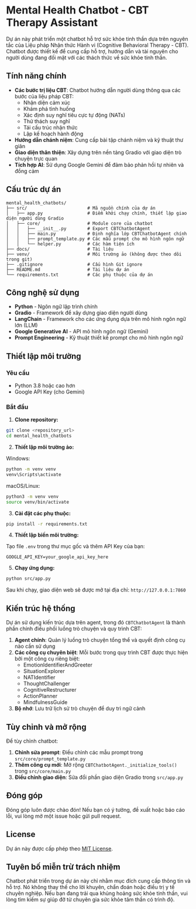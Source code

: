 # Mental Health Chatbot - CBT Therapy Assistant

Dự án này phát triển một chatbot hỗ trợ sức khỏe tinh thần dựa trên nguyên tắc của Liệu pháp Nhận thức Hành vi (Cognitive Behavioral Therapy - CBT). Chatbot được thiết kế để cung cấp hỗ trợ, hướng dẫn và tài nguyên cho người dùng đang đối mặt với các thách thức về sức khỏe tinh thần.

## Tính năng chính

- **Các bước trị liệu CBT**: Chatbot hướng dẫn người dùng thông qua các bước của liệu pháp CBT:
  - Nhận diện cảm xúc
  - Khám phá tình huống
  - Xác định suy nghĩ tiêu cực tự động (NATs)
  - Thử thách suy nghĩ
  - Tái cấu trúc nhận thức
  - Lập kế hoạch hành động
- **Hướng dẫn chánh niệm**: Cung cấp bài tập chánh niệm và kỹ thuật thư giãn
- **Giao diện thân thiện**: Xây dựng trên nền tảng Gradio với giao diện trò chuyện trực quan
- **Tích hợp AI**: Sử dụng Google Gemini để đảm bảo phản hồi tự nhiên và đồng cảm

## Cấu trúc dự án

```
mental_health_chatbots/
├── src/                       # Mã nguồn chính của dự án
│   ├── app.py                 # Điểm khởi chạy chính, thiết lập giao diện người dùng Gradio
│   ├── core/                  # Module core của chatbot
│   │   ├── __init__.py        # Export CBTChatbotAgent
│   │   ├── main.py            # Định nghĩa lớp CBTChatbotAgent chính
│   │   ├── prompt_template.py # Các mẫu prompt cho mô hình ngôn ngữ
│   │   └── helper.py          # Các hàm tiện ích
├── docs/                      # Tài liệu
├── venv/                      # Môi trường ảo (không được theo dõi trong git)
├── .gitignore                 # Cấu hình Git ignore
├── README.md                  # Tài liệu dự án
└── requirements.txt           # Các phụ thuộc của dự án
```

## Công nghệ sử dụng

- **Python** - Ngôn ngữ lập trình chính
- **Gradio** - Framework để xây dựng giao diện người dùng
- **LangChain** - Framework cho các ứng dụng dựa trên mô hình ngôn ngữ lớn (LLM)
- **Google Generative AI** - API mô hình ngôn ngữ (Gemini)
- **Prompt Engineering** - Kỹ thuật thiết kế prompt cho mô hình ngôn ngữ

## Thiết lập môi trường

### Yêu cầu

- Python 3.8 hoặc cao hơn
- Google API Key (cho Gemini)

### Bắt đầu

1. **Clone repository:**
```bash
git clone <repository_url>
cd mental_health_chatbots
```

2. **Thiết lập môi trường ảo:**

Windows:
```bash
python -m venv venv
venv\Scripts\activate
```

macOS/Linux:
```bash
python3 -m venv venv
source venv/bin/activate
```

3. **Cài đặt các phụ thuộc:**
```bash
pip install -r requirements.txt
```

4. **Thiết lập biến môi trường:**

Tạo file `.env` trong thư mục gốc và thêm API Key của bạn:
```
GOOGLE_API_KEY=your_google_api_key_here
```

5. **Chạy ứng dụng:**
```bash
python src/app.py
```

Sau khi chạy, giao diện web sẽ được mở tại địa chỉ: `http://127.0.0.1:7860`

## Kiến trúc hệ thống

Dự án sử dụng kiến trúc dựa trên agent, trong đó `CBTChatbotAgent` là thành phần chính điều phối luồng trò chuyện và quy trình CBT:

1. **Agent chính**: Quản lý luồng trò chuyện tổng thể và quyết định công cụ nào cần sử dụng
2. **Các công cụ chuyên biệt**: Mỗi bước trong quy trình CBT được thực hiện bởi một công cụ riêng biệt:
   - EmotionIdentifierAndGreeter
   - SituationExplorer
   - NATIdentifier
   - ThoughtChallenger
   - CognitiveRestructurer
   - ActionPlanner
   - MindfulnessGuide
3. **Bộ nhớ**: Lưu trữ lịch sử trò chuyện để duy trì ngữ cảnh

## Tùy chỉnh và mở rộng

Để tùy chỉnh chatbot:

1. **Chỉnh sửa prompt**: Điều chỉnh các mẫu prompt trong `src/core/prompt_template.py`
2. **Thêm công cụ mới**: Mở rộng `CBTChatbotAgent._initialize_tools()` trong `src/core/main.py`
3. **Điều chỉnh giao diện**: Sửa đổi phần giao diện Gradio trong `src/app.py`

## Đóng góp

Đóng góp luôn được chào đón! Nếu bạn có ý tưởng, đề xuất hoặc báo cáo lỗi, vui lòng mở một issue hoặc gửi pull request.

## License

Dự án này được cấp phép theo [MIT License](LICENSE).

## Tuyên bố miễn trừ trách nhiệm

Chatbot phát triển trong dự án này chỉ nhằm mục đích cung cấp thông tin và hỗ trợ. Nó không thay thế cho lời khuyên, chẩn đoán hoặc điều trị y tế chuyên nghiệp. Nếu bạn đang trải qua khủng hoảng sức khỏe tinh thần, vui lòng tìm kiếm sự giúp đỡ từ chuyên gia sức khỏe tâm thần có trình độ.
